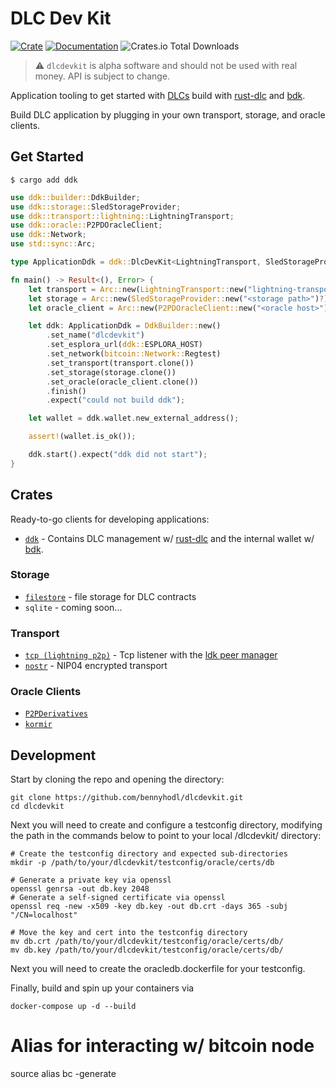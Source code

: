 # DLC Dev Kit

[![Crate](https://img.shields.io/crates/v/dlcdevkit.svg?logo=rust)](https://crates.io/crates/ddk)
[![Documentation](https://img.shields.io/static/v1?logo=read-the-docs&label=docs.rs&message=ddk&color=informational)](https://docs.rs/ddk)
![Crates.io Total Downloads](https://img.shields.io/crates/d/ddk)

> :warning: `dlcdevkit` is alpha software and should not be used with real money. API is subject to change.

Application tooling to get started with [DLCs](https://github.com/discreetlogcontracts/dlcspecs) build with [rust-dlc](https://github.com/p2pderivatives/rust-dlc) and [bdk](https://github.com/bitcoindevkit/bdk).

Build DLC application by plugging in your own transport, storage, and oracle clients.

## Get Started
```
$ cargo add ddk
```

```rust
use ddk::builder::DdkBuilder;
use ddk::storage::SledStorageProvider;
use ddk::transport::lightning::LightningTransport;
use ddk::oracle::P2PDOracleClient;
use ddk::Network;
use std::sync::Arc;

type ApplicationDdk = ddk::DlcDevKit<LightningTransport, SledStorageProvider, P2PDOracleClient>;

fn main() -> Result<(), Error> {
    let transport = Arc::new(LightningTransport::new("lightning-transport", Network::Regtest));
    let storage = Arc::new(SledStorageProvider::new("<storage path>")?);
    let oracle_client = Arc::new(P2PDOracleClient::new("<oracle host>")?);

    let ddk: ApplicationDdk = DdkBuilder::new()
        .set_name("dlcdevkit")
        .set_esplora_url(ddk::ESPLORA_HOST)
        .set_network(bitcoin::Network::Regtest)
        .set_transport(transport.clone())
        .set_storage(storage.clone())
        .set_oracle(oracle_client.clone())
        .finish()
        .expect("could not build ddk");

    let wallet = ddk.wallet.new_external_address();

    assert!(wallet.is_ok());

    ddk.start().expect("ddk did not start");
}
```

## Crates
Ready-to-go clients for developing applications:
* [`ddk`](./ddk/) - Contains DLC management w/ [rust-dlc](https://github.com/p2pderivatives/rust-dlc) and the internal wallet w/ [bdk](https://github.com/bitcoindevkit/bdk).

### Storage
* [`filestore`](./ddk/src/storage/sled.rs) - file storage for DLC contracts
* `sqlite` - coming soon...

### Transport
* [`tcp (lightning p2p)`](./ddk/src/transport/lightning/) - Tcp listener with the [ldk peer manager](https://lightningdevkit.org/introduction/peer-management/)
* [`nostr`](./ddk/src/transport/nostr/) - NIP04 encrypted transport

### Oracle Clients
* [`P2PDerivatives`](./ddk/src/oracle/p2p_derivatives.rs)
* [`kormir`](./ddk/src/oracle/kormir.rs)

## Development

Start by cloning the repo and opening the directory:
```
git clone https://github.com/bennyhodl/dlcdevkit.git
cd dlcdevkit
```

Next you will need to create and configure a testconfig directory, modifying the path in the commands below to point to your local /dlcdevkit/ directory:
```
# Create the testconfig directory and expected sub-directories
mkdir -p /path/to/your/dlcdevkit/testconfig/oracle/certs/db

# Generate a private key via openssl
openssl genrsa -out db.key 2048
# Generate a self-signed certificate via openssl
openssl req -new -x509 -key db.key -out db.crt -days 365 -subj "/CN=localhost"

# Move the key and cert into the testconfig directory
mv db.crt /path/to/your/dlcdevkit/testconfig/oracle/certs/db/
mv db.key /path/to/your/dlcdevkit/testconfig/oracle/certs/db/
```

Next you will need to create the oracledb.dockerfile for your testconfig.

Finally, build and spin up your containers via
```
docker-compose up -d --build
```

# Alias for interacting w/ bitcoin node
source alias
bc -generate